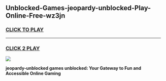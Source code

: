 
## Unblocked-Games-jeopardy-unblocked-Play-Online-Free-wz3jn
<h3>
<a href="https://premium76.site?title=jeopardy-unblocked&ref=26A">CLICK TO PLAY</a></h3>
<hr>

<h3>
<a href="https://premium76.site?title=jeopardy-unblocked&ref=26A">CLICK 2 PLAY</a>
  
</h3>

<a href="https://premium76.site?title=jeopardy-unblocked&ref=26A"><img src="https://clearcache.store/games.png"></a>


**jeopardy-unblocked games unblocked: Your Gateway to Fun and Accessible Online Gaming**
